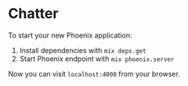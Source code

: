 # Chatter

To start your new Phoenix application:

1. Install dependencies with `mix deps.get`
2. Start Phoenix endpoint with `mix phoenix.server`

Now you can visit `localhost:4000` from your browser.
